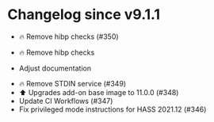 # Changelog since v9.1.1
- 🔥 Remove hibp checks (#350)

* 🔥 Remove hibp checks

* Adjust documentation 
- 🔥 Remove STDIN service (#349) 
- ⬆️ Upgrades add-on base image to 11.0.0 (#348) 
- Update CI Workflows (#347) 
- Fix privileged mode instructions for HASS 2021.12 (#346) 
